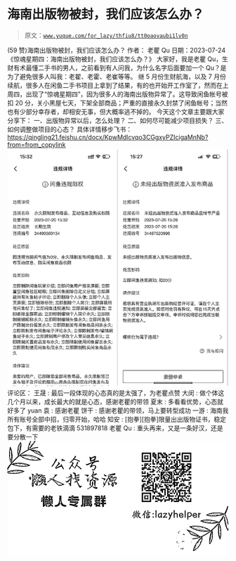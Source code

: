 # 海南出版物被封，我们应该怎么办？

> 原文：[`www.yuque.com/for_lazy/thfiu8/tt0oaovaubi1lv0n`](https://www.yuque.com/for_lazy/thfiu8/tt0oaovaubi1lv0n)

<ne-h2 id="f270b58e" data-lake-id="f270b58e"><ne-heading-ext><ne-heading-anchor></ne-heading-anchor><ne-heading-fold></ne-heading-fold></ne-heading-ext><ne-heading-content><ne-text id="u496b458a">(59 赞)海南出版物被封，我们应该怎么办？</ne-text></ne-heading-content></ne-h2> <ne-p id="u698a361b" data-lake-id="u698a361b"><ne-text id="uad9f4342">作者： 老瞿 Qu</ne-text></ne-p> <ne-p id="u84b7e48f" data-lake-id="u84b7e48f"><ne-text id="u3d3ac9eb">日期：2023-07-24</ne-text></ne-p> <ne-p id="u668a7fec" data-lake-id="u668a7fec"><ne-text id="u2b5b2742">《惊魂星期四：海南出版物被封，我们应该怎么办？》</ne-text></ne-p> <ne-p id="uaacdfce1" data-lake-id="uaacdfce1"><ne-text id="ue3ff6068">大家好，我是老瞿 Qu，生财有术最懂二手书的男人，之前看到有人问我，为什么名字后面要加一个 Qu？是为了避免很多人叫我：老翟、老霍、老崔等等。</ne-text></ne-p> <ne-p id="ube329549" data-lake-id="ube329549"><ne-text id="uf9b02937">继 5 月份生财航海，以及 7 月份续航，很多人在闲鱼二手书项目上拿到了结果，有的也开始开工作室了，然而在上周四，出现了“惊魂星期四”，因为很多人的海南出版物异常了。这导致闲鱼帐号被扣 20 分，关小黑屋七天，下架全部商品；严重的直接永久封禁了闲鱼帐号；当然也有少部分幸存者，却相安无事，但大概率逃不掉的。</ne-text></ne-p> <ne-p id="u7aaa38a7" data-lake-id="u7aaa38a7"><ne-text id="ua3086f57">今天这个文章主要跟大家分享下：</ne-text> <ne-text id="u1a568461">一、出版物异常以后，怎么处理？</ne-text> <ne-text id="u5d865937">二、如何尽可能减少项目损失？</ne-text> <ne-text id="u2250ba8a">三、如何调整做项目的心态？</ne-text></ne-p> <ne-p id="ufdf9449e" data-lake-id="ufdf9449e"><ne-text id="u09241475">具体详情移步飞书：</ne-text> [<ne-text id="u54ed821b">https://qingling21.feishu.cn/docx/KpwMdlcvqo3CGgxyPZIcigaMnNb?from=from_copylink</ne-text>](https://qingling21.feishu.cn/docx/KpwMdlcvqo3CGgxyPZIcigaMnNb?from=from_copylink)<ne-card data-card-name="image" data-card-type="inline" id="pMHvp" data-event-boundary="card">![](img/cf69779f3506b07452ddb10d91f49a3e.png)</ne-card></ne-p> <ne-hole id="u29215dc0" data-lake-id="u29215dc0"><ne-card data-card-name="hr" data-card-type="block" id="FH4pv" data-event-boundary="card"><ne-p id="ue120aafb" data-lake-id="ue120aafb"><ne-text id="u76d128fd">评论区：</ne-text></ne-p> <ne-p id="u087178be" data-lake-id="u087178be"><ne-text id="u5f0e3bf7">王晟 : 最后一段体现的心态真的是太强了，为老瞿点赞</ne-text> <ne-text id="ua1597b48">大闵 : 做个体这几个月以来，成长最大的就是心态，感谢老瞿的带领</ne-text> <ne-text id="u16c9b7d4">夏末 : 多看看优势，心态就好多了</ne-text> <ne-text id="ud3d62e8e">yuan 袁 : 感谢老瞿</ne-text> <ne-text id="u9d0cbd3d">饼干 : 感谢老瞿的带领，马上要转型成功</ne-text> <ne-text id="u1e50e2bf">一游 : 海南我所有账号全部中招，归零开始，哈哈</ne-text> <ne-text id="u5d5459e4">知安 : [抱拳][抱拳]限量出出版物证书，稳定包下，有需要的老铁滴滴 531897818</ne-text> <ne-text id="u40afb869">老瞿 Qu : 重头再来，又是一条好汉，还是要分散一下</ne-text></ne-p> <ne-p id="u8a202610" data-lake-id="u8a202610"><ne-card data-card-name="image" data-card-type="inline" id="Uixnf" data-event-boundary="card">![](img/894d30a529e7c37bcd3392323c99941c.png)  <ne-hole id="u8b443457" data-lake-id="u8b443457"><ne-card data-card-name="hr" data-card-type="block" id="zzxHA" data-event-boundary="card"></ne-card></ne-hole></ne-card></ne-p></ne-card></ne-hole>